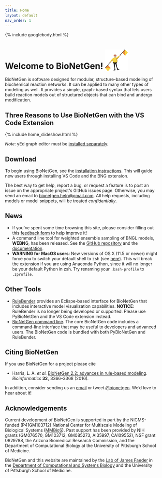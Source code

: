 ```yaml
---
title: Home
layout: default
nav_order: 1
---
```


{% include googlebody.html %}

# Welcome to BioNetGen! <img src="assets/flagman.png" width="75" height="72" valign="bottom" alt="Flagman"/>

BioNetGen is software designed for modular, structure-based modeling of biochemical reaction networks. It can be applied to many other types of modeling as well. It provides a simple, graph-based syntax that lets users build reaction models out of structured objects that can bind and undergo modification.

## Three Reasons to Use BioNetGen with the VS Code Extension

{% include home_slideshow.html %}

*Note*: yEd graph editor must be [installed separately](https://www.yworks.com/products/yed).

## Download
To begin using BioNetGen, see the [installation instructions](https://bng-vscode-extension.readthedocs.io/en/latest/install.html). This will guide new users through installing VS Code and the BNG extension.

The best way to get help, report a bug, or request a feature is to post an issue on the appropriate project's GitHub issues page. Otherwise, you may send an email to <bionetgen.help@gmail.com>. All help requests, including models or model snippets, will be treated *confidentially*.

## News
 - If you've spent some time browsing this site, please consider filling out this [feedback form](https://forms.gle/T4vuoMT23u6F8Vj7A) to help improve it!
 - A command line tool for weighted ensemble sampling of BNGL models, **WEBNG**, has been released. See the [GitHub repository](https://github.com/ASinanSaglam/webng) and the [documentation](https://webng.readthedocs.io/en/latest/).
 - **WARNING for MacOS users**: New versions of OS X (11.5 or newer) might force you to switch your default shell to zsh (see [here](https://support.apple.com/en-us/HT208050)). This will break the extension if you are using Anaconda Python, since it will no longer be your default Python in zsh. Try renaming your `.bash-profile` to `.zprofile`.

## Other Tools
- [RuleBender](https://github.com/RuleWorld/rulebender/releases/latest) provides an Eclispe-based interface for BioNetGen that includes interactive model visualization capabilities. **NOTICE**: RuleBender is no longer being developed or supported. Please use PyBioNetGen and the VS Code extension instead.
- [BioNetGen command line](https://github.com/RuleWorld/bionetgen/releases/latest). The core BioNetGen code includes a command-line interface that may be useful to developers and advanced users. The BioNetGen code is bundled with both PyBioNetGen and RuleBender.

## Citing BioNetGen
If you use BioNetGen for a project please cite 
- Harris, L. A. *et al.* [BioNetGen 2.2: advances in rule-based
modeling](https://academic.oup.com/bioinformatics/article-lookup/doi/10.1093/bioinformatics/btw469).
*Bioinformatics* **32,** 3366–3368 (2016).

In addition, consider sending us an 
[email](mailto:bionetgen.help@gmail.com) or tweet 
[@bionetgen](http://twitter.com/bionetgen). We’d love to hear about it!

## Acknowledgements
Current development of BioNetGen is supported in part by the
NIGMS-funded (P41GM103712) National Center for Multiscale Modeling of
Biological Systems
([MMBioS](http://mmbios.org/ "http://mmbios.org")).
Past support has been provided by NIH grants (GM076570, GM103712,
GM085273, AI35997, CA109552), NSF grant 0829788, the Arizona Biomedical
Research Commission, and the Department of Computational Biology at the
University of Pittsburgh School of Medicine.

BioNetGen and this website are maintained by the [Lab of James Faeder](http://www.csb.pitt.edu/Faculty/Faeder/) in the [Department of Computational and Systems Biology](http://www.csb.pitt.edu) and the University of Pittsburgh School of Medicine.
